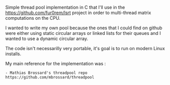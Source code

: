 Simple thread pool implementation in C that I'll use 
in the https://github.com/fur0rem/lsrt project in order 
to multi-thread matrix computations on the CPU. 

I wanted to write my own pool because the ones that 
I could find on github were either using static circular
arrays or linked lists for their queues and I wanted 
to use a dynamic circular array. 

The code isn't necessarilly very portable, it's goal 
is to run on modern Linux installs.

My main reference for the implementation was :

    - Mathias Brossard's threadpool repo https://github.com/mbrossard/threadpool

